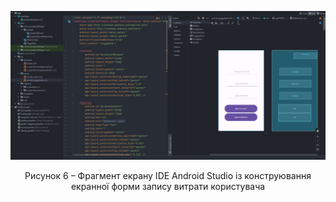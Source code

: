 ![ConstructUserInterface](/3-SoftwareConstruction/2-IDE/ConstructInterface.jpg)
<div align="center">
  <p>Рисунок 6 – Фрагмент екрану IDE Android Studio із конструювання екранної форми запису витрати користувача</p>
</div>
